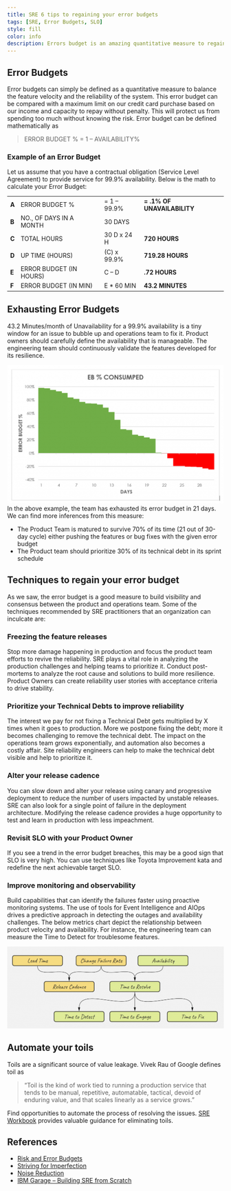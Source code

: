 ```yaml
---
title: SRE 6 tips to regaining your error budgets
tags: [SRE, Error Budgets, SLO]
style: fill
color: info
description: Errors budget is an amazing quantitative measure to regain reliability in your system. This blogs describes highlights some of the techniques to reclaim the reliability and innovate
---
```


## Error Budgets
Error budgets can simply be defined as a quantitative measure to balance the feature velocity and the reliability of the system. This error budget can be compared with a maximum limit on our credit card purchase based on our income and capacity to repay without penalty. This will protect us from spending too much without knowing the risk. Error budget can be defined mathematically as

> ERROR BUDGET % = 1 – AVAILABILITY%

### Example of an Error Budget
Let us assume that you have a contractual obligation (Service Level Agreement) to provide service for 99.9% availability. Below is the math to calculate your Error Budget:

|||||
|-|-|-|-|
|**A**|ERROR BUDGET %|= 1 – 99.9%	|**= .1% OF UNAVAILABILITY**|
|**B**|NO., OF DAYS IN A MONTH|30 DAYS||
|**C**|TOTAL HOURS|	30 D x 24 H	|**720 HOURS**|
|**D**|UP TIME (HOURS)|(C) x 99.9%|**719.28 HOURS**|
|**E**|ERROR BUDGET (IN HOURS)|C – D|**.72 HOURS**|
|**F**|ERROR BUDGET (IN MIN)|E * 60 MIN|**43.2 MINUTES**|

## Exhausting Error Budgets
43.2 Minutes/month of Unavailability for a 99.9% availability is a tiny window for an issue to bubble up and operations team to fix it. Product owners should carefully define the availability that is manageable. The engineering team should continuously validate the features developed for its resilience.

![Error Budget](/assets/images/error-budget.png)
In the above example, the team has exhausted its error budget in 21 days. We can find more inferences from this measure:

* The Product Team is matured to survive 70% of its time (21 out of 30-day cycle) either pushing the features or bug fixes with the given error budget
* The Product team should prioritize 30% of its technical debt in its sprint schedule

## Techniques to regain your error budget
As we saw, the error budget is a good measure to build visibility and consensus between the product and operations team. Some of the techniques recommended by SRE practitioners that an organization can inculcate are:

### Freezing the feature releases
Stop more damage happening in production and focus the product team efforts to revive the reliability. SRE plays a vital role in analyzing the production challenges and helping teams to prioritize it. Conduct post-mortems to analyze the root cause and solutions to build more resilience. Product Owners can create reliability user stories with acceptance criteria to drive stability.

### Prioritize your Technical Debts to improve reliability
The interest we pay for not fixing a Technical Debt gets multiplied by X times when it goes to production. More we postpone fixing the debt; more it becomes challenging to remove the technical debt. The impact on the operations team grows exponentially, and automation also becomes a costly affair. Site reliability engineers can help to make the technical debt visible and help to prioritize it.

### Alter your release cadence
You can slow down and alter your release using canary and progressive deployment to reduce the number of users impacted by unstable releases. SRE can also look for a single point of failure in the deployment architecture. Modifying the release cadence provides a huge opportunity to test and learn in production with less impeachment.

### Revisit SLO with your Product Owner
If you see a trend in the error budget breaches, this may be a good sign that SLO is very high. You can use techniques like Toyota Improvement kata and redefine the next achievable target SLO.

### Improve monitoring and observability
Build capabilities that can identify the failures faster using proactive monitoring systems. The use of tools for Event Intelligence and AIOps drives a predictive approach in detecting the outages and availability challenges. The below metrics chart depict the relationship between product velocity and availability. For instance, the engineering team can measure the Time to Detect for troublesome features.

![Chart](/assets/images/metrics-chart.png)

## Automate your toils
Toils are a significant source of value leakage. Vivek Rau of Google defines toil as

> “Toil is the kind of work tied to running a production service that tends to be manual, repetitive, automatable, tactical, devoid of enduring value, and that scales linearly as a service grows.”

Find opportunities to automate the process of resolving the issues. [SRE Workbook](https://landing.google.com/sre/sre-book/chapters/eliminating-toil/) provides valuable guidance for eliminating toils.

## References
* [Risk and Error Budgets](https://www.youtube.com/watch?v=y2ILKr8kCJU)
* [Striving for Imperfection](https://www.usenix.org/node/189332)
* [Noise Reduction](https://blog.newrelic.com/product-news/noise-reduction/)
* [IBM Garage – Building SRE from Scratch](https://medium.com/ibm-garage/building-sre-from-scratch-485e23985bbd)
